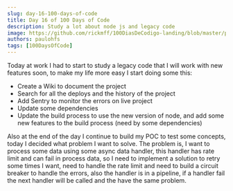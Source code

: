 ```yaml
---
slug: day-16-100-days-of-code
title: Day 16 of 100 Days of Code
description: Study a lot about node js and legacy code
image: https://github.com/rickmff/100DiasDeCodigo-landing/blob/master/public/thumb.png
authors: paulohfs
tags: [100DaysOfCode]
---
```


Today at work I had to start to study a legacy code that I will work with new features soon, to make my life more easy I start doing some this:

- Create a Wiki to document the project
- Search for all the deploys and the history of the project
- Add Sentry to monitor the errors on live project
- Update some dependencies
- Update the build process to use the new version of node, and add some new features to the build process (need by some dependencies)

Also at the end of the day I continue to build my POC to test some concepts, today I decided what problem I want to solve. The problem is, I want to process some data using some async data handler, this handler has rate limit and can fail in process data, so I need to implement a solution to retry some times I want, need to handle the rate limit and need to build a circuit breaker to handle the errors, also the handler is in a pipeline, if a handler fail the next handler will be called and the have the same problem.
